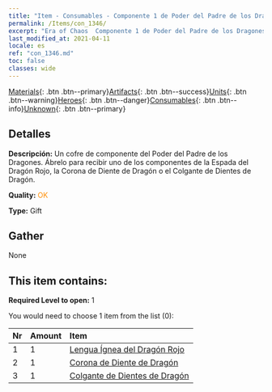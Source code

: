 ```yaml
---
title: "Item - Consumables - Componente 1 de Poder del Padre de los Dragones"
permalink: /Items/con_1346/
excerpt: "Era of Chaos  Componente 1 de Poder del Padre de los Dragones"
last_modified_at: 2021-04-11
locale: es
ref: "con_1346.md"
toc: false
classes: wide
---
```

 [Materials](/es/Items/){: .btn .btn--primary}[Artifacts](/es/Items/Artifacts/){: .btn .btn--success}[Units](/es/Items/Units/){: .btn .btn--warning}[Heroes](/es/Items/Heroes/){: .btn .btn--danger}[Consumables](/es/Items/Consumables/){: .btn .btn--info}[Unknown](/es/Items/Unknown/){: .btn .btn--primary}

## Detalles
 **Descripción:** Un cofre de componente del Poder del Padre de los Dragones. Ábrelo para recibir uno de los componentes de la Espada del Dragón Rojo, la Corona de Diente de Dragón o el Colgante de Dientes de Dragón.

 **Quality:** <span style="color: #FF8C00">OK</span>

 **Type:** Gift

## Gather

  None

## This item contains:

 **Required Level to open:** 1

 You would need to choose 1 item from the list (0):

  | Nr | Amount |     Item    |
  |:---|:-------|:------------|
  | 1 | 1 | [Lengua Ígnea del Dragón Rojo](/es/Items/art_146/) | 
  | 2 | 1 | [Corona de Diente de Dragón](/es/Items/art_147/) | 
  | 3 | 1 | [Colgante de Dientes de Dragón](/es/Items/art_149/) | 
